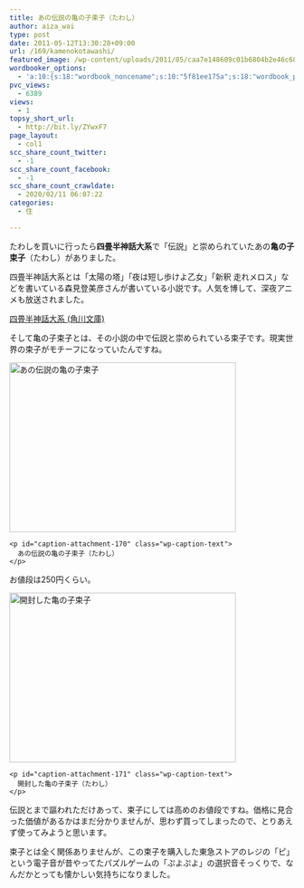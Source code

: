 ```yaml
---
title: あの伝説の亀の子束子（たわし）
author: aiza_wai
type: post
date: 2011-05-12T13:30:28+09:00
url: /169/kamenokotawashi/
featured_image: /wp-content/uploads/2011/05/caa7e148609c01b6804b2e46c683c7c3.png
wordbooker_options:
  - 'a:10:{s:18:"wordbook_noncename";s:10:"5f81ee175a";s:18:"wordbook_page_post";s:4:"-100";s:18:"wordbook_orandpage";s:1:"2";s:23:"wordbook_default_author";s:1:"1";s:23:"wordbook_extract_length";s:3:"256";s:19:"wordbook_actionlink";s:3:"300";s:26:"wordbooker_publish_default";s:2:"on";s:18:"wordbook_attribute";s:12:"無印発信";s:29:"wordbooker_status_update_text";s:35:": New blog post :  %title% - %link%";s:20:"wordbook_comment_get";s:2:"on";}'
pvc_views:
  - 6389
views:
  - 1
topsy_short_url:
  - http://bit.ly/ZYwxF7
page_layout:
  - col1
scc_share_count_twitter:
  - -1
scc_share_count_facebook:
  - -1
scc_share_count_crawldate:
  - 2020/02/11 06:07:22
categories:
  - 住

---
```

たわしを買いに行ったら**四畳半神話大系**で「伝説」と崇められていたあの**亀の子束子**（たわし）がありました。

<!--more-->

四畳半神話大系とは「太陽の塔」「夜は短し歩けよ乙女」「新釈 走れメロス」などを書いている森見登美彦さんが書いている小説です。人気を博して、深夜アニメも放送されました。

<div data-role="amazonjs" data-asin="404387801X" data-locale="JP" data-tmpl="" data-img-size="" class="asin_404387801X_JP_ amazonjs_item">
  <div class="amazonjs_indicator">
    <span class="amazonjs_indicator_img"></span><a class="amazonjs_indicator_title" href="#">四畳半神話大系 (角川文庫)</a><span class="amazonjs_indicator_footer"></span>
  </div>
</div>

そして亀の子束子とは、その小説の中で伝説と崇められている束子です。現実世界の束子がモチーフになっていたんですね。

<div class="photo">
  <div id="attachment_170" style="width: 410px" class="wp-caption aligncenter">
    <a href="https://mujiota.com/wp-content/uploads/2011/05/kametawashi_1.jpg"><img aria-describedby="caption-attachment-170" class="size-medium wp-image-170" title="あの伝説の亀の子束子" src="https://mujiota.com/wp-content/uploads/2011/05/kametawashi_1-400x300.jpg" alt="あの伝説の亀の子束子" width="400" height="300" srcset="https://mujiota.com/wp-content/uploads/2011/05/kametawashi_1-400x300.jpg 400w, https://mujiota.com/wp-content/uploads/2011/05/kametawashi_1.jpg 480w" sizes="(max-width: 400px) 100vw, 400px" /></a>
    
    <p id="caption-attachment-170" class="wp-caption-text">
      あの伝説の亀の子束子（たわし）
    </p>
  </div>
</div>

お値段は250円くらい。

<div class="photo">
  <div id="attachment_171" style="width: 410px" class="wp-caption aligncenter">
    <a href="https://mujiota.com/wp-content/uploads/2011/05/kametawashi_2.jpg"><img aria-describedby="caption-attachment-171" class="size-medium wp-image-171" title="開封した亀の子束子" src="https://mujiota.com/wp-content/uploads/2011/05/kametawashi_2-400x300.jpg" alt="開封した亀の子束子" width="400" height="300" srcset="https://mujiota.com/wp-content/uploads/2011/05/kametawashi_2-400x300.jpg 400w, https://mujiota.com/wp-content/uploads/2011/05/kametawashi_2.jpg 480w" sizes="(max-width: 400px) 100vw, 400px" /></a>
    
    <p id="caption-attachment-171" class="wp-caption-text">
      開封した亀の子束子（たわし）
    </p>
  </div>
</div>

伝説とまで謳われただけあって、束子にしては高めのお値段ですね。価格に見合った価値があるかはまだ分かりませんが、思わず買ってしまったので、とりあえず使ってみようと思います。

束子とは全く関係ありませんが、この束子を購入した東急ストアのレジの「ピ」という電子音が昔やってたパズルゲームの「ぷよぷよ」の選択音そっくりで、なんだかとっても懐かしい気持ちになりました。

&nbsp;